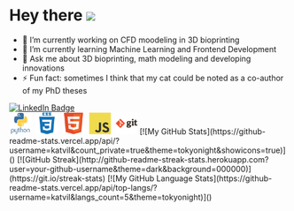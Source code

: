 <h1>
  Hey there
  <img src="https://media.giphy.com/media/hvRJCLFzcasrR4ia7z/giphy.gif" width="30px"/>
</h1>
<ul>
<li>🔭 I’m currently working on CFD moodeling in 3D bioprinting</li>
<li>🌱 I’m currently learning Machine Learning and Frontend Development</li>
<li>💬 Ask me about 3D bioprinting, math modeling and developing innovations</li>
<li>⚡ Fun fact: sometimes I think that my cat could be noted as a co-author of my PhD theses</li>
</ul>
<div id="badges">
  <a href="www.linkedin.com/in/katherine-vilinski-mazur">
    <img src="https://img.shields.io/badge/LinkedIn-blue?style=for-the-badge&logo=linkedin&logoColor=white" alt="LinkedIn Badge"/>
  </a>
</div>
   <img src="https://github.com/devicons/devicon/blob/master/icons/python/python-original-wordmark.svg" title="Python" alt="Python" width="40" height="40"/>&nbsp;
  <img src="https://github.com/devicons/devicon/blob/master/icons/css3/css3-plain-wordmark.svg"  title="CSS3" alt="CSS" width="40" height="40"/>&nbsp;
  <img src="https://github.com/devicons/devicon/blob/master/icons/html5/html5-original.svg" title="HTML5" alt="HTML" width="40" height="40"/>&nbsp;
  <img src="https://github.com/devicons/devicon/blob/master/icons/javascript/javascript-original.svg" title="JavaScript" alt="JavaScript" width="40" height="40"/>&nbsp;
  <img src="https://github.com/devicons/devicon/blob/master/icons/git/git-original-wordmark.svg" title="Git" **alt="Git" width="40" height="40"/>
[![My GitHub Stats](https://github-readme-stats.vercel.app/api/?username=katvil&count_private=true&theme=tokyonight&showicons=true)]()
[![GitHub Streak](http://github-readme-streak-stats.herokuapp.com?user=your-github-username&theme=dark&background=000000)](https://git.io/streak-stats)
[![My GitHub Language Stats](https://github-readme-stats.vercel.app/api/top-langs/?username=katvil&langs_count=5&theme=tokyonight)]()
<div>
<!--
**KatVil/katvil** is a ✨ _special_ ✨ repository because its `README.md` (this file) appears on your GitHub profile.

Here are some ideas to get you started:

- 🔭 I’m currently working on ...
- 🌱 I’m currently learning ...
- 👯 I’m looking to collaborate on ...
- 🤔 I’m looking for help with ...
- 💬 Ask me about ...
- 📫 How to reach me: ...
- 😄 Pronouns: ...
- ⚡ Fun fact: ...
-->

